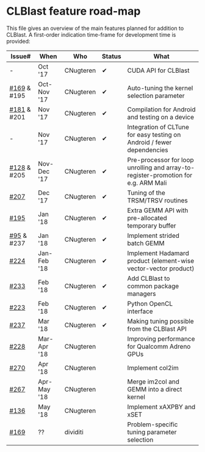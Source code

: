CLBlast feature road-map
================

This file gives an overview of the main features planned for addition to CLBlast. A first-order indication time-frame for development time is provided:

| Issue#                                                         | When        | Who       | Status | What          |
| ---------------------------------------------------------------|-------------|-----------|--------|---------------|
| -                                                              | Oct '17     | CNugteren | ✔      | CUDA API for CLBlast |
| [#169](https://github.com/CNugteren/CLBlast/issues/169) & #195 | Oct-Nov '17 | CNugteren | ✔      | Auto-tuning the kernel selection parameter |
| [#181](https://github.com/CNugteren/CLBlast/issues/181) & #201 | Nov '17     | CNugteren | ✔      | Compilation for Android and testing on a device |
| -                                                              | Nov '17     | CNugteren | ✔      | Integration of CLTune for easy testing on Android / fewer dependencies |
| [#128](https://github.com/CNugteren/CLBlast/issues/128) & #205 | Nov-Dec '17 | CNugteren | ✔      | Pre-processor for loop unrolling and array-to-register-promotion for e.g. ARM Mali |
| [#207](https://github.com/CNugteren/CLBlast/issues/207)        | Dec '17     | CNugteren | ✔      | Tuning of the TRSM/TRSV routines |
| [#195](https://github.com/CNugteren/CLBlast/issues/195)        | Jan '18     | CNugteren | ✔      | Extra GEMM API with pre-allocated temporary buffer |
| [#95](https://github.com/CNugteren/CLBlast/issues/95)   & #237 | Jan '18     | CNugteren | ✔      | Implement strided batch GEMM |
| [#224](https://github.com/CNugteren/CLBlast/issues/224)        | Jan-Feb '18 | CNugteren | ✔      | Implement Hadamard product (element-wise vector-vector product) |
| [#233](https://github.com/CNugteren/CLBlast/issues/233)        | Feb '18     | CNugteren | ✔      | Add CLBlast to common package managers |
| [#223](https://github.com/CNugteren/CLBlast/issues/223)        | Feb '18     | CNugteren | ✔      | Python OpenCL interface |
| [#237](https://github.com/CNugteren/CLBlast/issues/237)        | Mar '18     | CNugteren | ✔      | Making tuning possible from the CLBlast API |
| [#228](https://github.com/CNugteren/CLBlast/issues/228)        | Mar-Apr '18 | CNugteren |        | Improving performance for Qualcomm Adreno GPUs |
| [#270](https://github.com/CNugteren/CLBlast/issues/270)        | Apr '18     | CNugteren |        | Implement col2im |
| [#267](https://github.com/CNugteren/CLBlast/issues/267)        | Apr-May '18 | CNugteren |        | Merge im2col and GEMM into a direct kernel |
| [#136](https://github.com/CNugteren/CLBlast/issues/136)        | May '18     | CNugteren |        | Implement xAXPBY and xSET |
| [#169](https://github.com/CNugteren/CLBlast/issues/169)        | ??          | dividiti  |        | Problem-specific tuning parameter selection |
